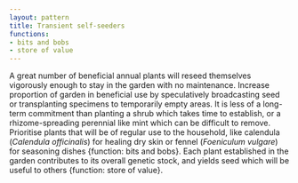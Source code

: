 ```yaml
---
layout: pattern
title: Transient self-seeders
functions:
- bits and bobs
- store of value
---
```

A great number of beneficial annual plants will reseed themselves vigorously enough to stay in the garden with no maintenance. Increase proportion of garden in beneficial use by speculatively broadcasting seed or transplanting specimens to temporarily empty areas. It is less of a long-term commitment than planting a shrub which takes time to establish, or a rhizome-spreading perennial like mint which can be difficult to remove. Prioritise plants that will be of regular use to the household, like calendula (*Calendula officinalis*) for healing dry skin or fennel (*Foeniculum vulgare*) for seasoning dishes {function: bits and bobs}. Each plant established in the garden contributes to its overall genetic stock, and yields seed which will be useful to others {function: store of value}. 
